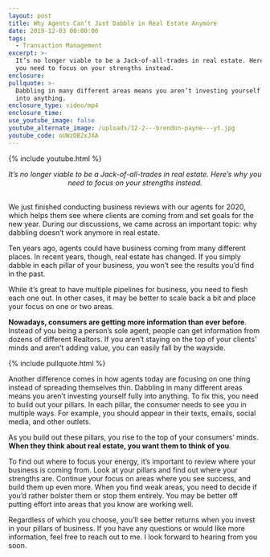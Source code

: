 ```yaml
---
layout: post
title: Why Agents Can’t Just Dabble in Real Estate Anymore
date: 2019-12-03 00:00:00
tags:
  - Transaction Management
excerpt: >-
  It’s no longer viable to be a Jack-of-all-trades in real estate. Here’s why
  you need to focus on your strengths instead.
enclosure:
pullquote: >-
  Dabbling in many different areas means you aren’t investing yourself fully
  into anything.
enclosure_type: video/mp4
enclosure_time:
use_youtube_image: false
youtube_alternate_image: /uploads/12-2---brendon-payne---yt.jpg
youtube_code: oUWzOB2xJXA
---
```


{% include youtube.html %}

<center><em>It&rsquo;s no longer viable to be a Jack-of-all-trades in real estate. Here&rsquo;s why you need to focus on your strengths instead.</em></center>

<br>We just finished conducting business reviews with our agents for 2020, which helps them see where clients are coming from and set goals for the new year. During our discussions, we came across an important topic: why dabbling doesn’t work anymore in real estate.

Ten years ago, agents could have business coming from many different places. In recent years, though, real estate has changed. If you simply dabble in each pillar of your business, you won’t see the results you’d find in the past.

While it’s great to have multiple pipelines for business, you need to flesh each one out. In other cases, it may be better to scale back a bit and place your focus on one or two areas.

**Nowadays, consumers are getting more information than ever before**. Instead of you being a person’s sole agent, people can get information from dozens of different Realtors. If you aren’t staying on the top of your clients’ minds and aren’t adding value, you can easily fall by the wayside.

{% include pullquote.html %}

Another difference comes in how agents today are focusing on one thing instead of spreading themselves thin. Dabbling in many different areas means you aren’t investing yourself fully into anything. To fix this, you need to build out your pillars. In each pillar, the consumer needs to see you in multiple ways. For example, you should appear in their texts, emails, social media, and other outlets.

As you build out these pillars, you rise to the top of your consumers’ minds. **When they think about real estate, you want them to think of you**.

To find out where to focus your energy, it’s important to review where your business is coming from. Look at your pillars and find out where your strengths are. Continue your focus on areas where you see success, and build them up even more. When you find weak areas, you need to decide if you’d rather bolster them or stop them entirely. You may be better off putting effort into areas that you know are working well.

Regardless of which you choose, you’ll see better returns when you invest in your pillars of business. If you have any questions or would like more information, feel free to reach out to me. I look forward to hearing from you soon.